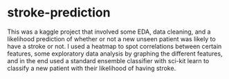 # stroke-prediction

This was a kaggle project that involved some EDA, data cleaning, and a likelihood prediction of whether or not a new unseen patient was likely to have a stroke or not. I used a heatmap to spot correlations between certain features, some exploratory data analysis by graphing the different features, and in the end used a standard ensemble classifier with sci-kit learn to classify a new patient with their likelihood of having stroke.
